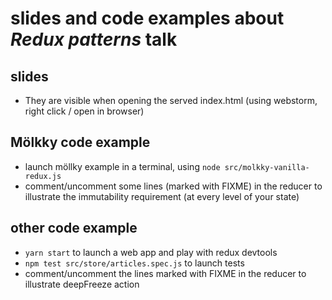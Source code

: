 # slides and code examples about _Redux patterns_ talk

## slides
- They are visible when opening the served index.html (using webstorm, right click / open in browser)

## Mölkky code example
- launch möllky example in a terminal, using `node src/molkky-vanilla-redux.js`
- comment/uncomment some lines (marked with FIXME) in the reducer to illustrate the immutability requirement (at every level of your state)

## other code example
- `yarn start` to launch a web app and play with redux devtools
- `npm test src/store/articles.spec.js` to launch tests
- comment/uncomment the lines marked with FIXME in the reducer to illustrate deepFreeze action